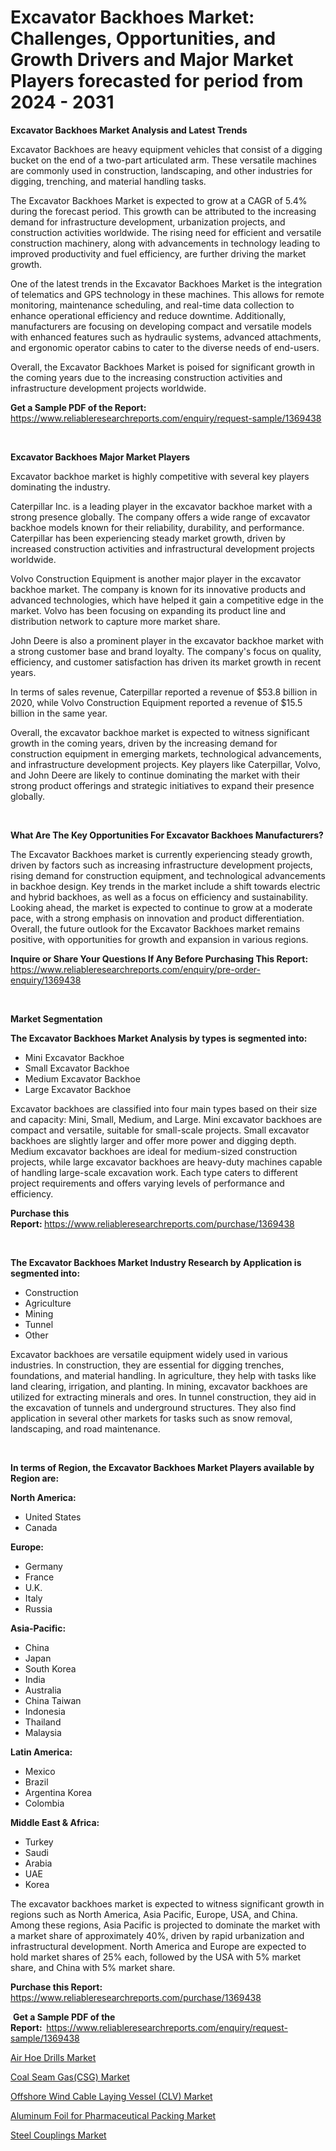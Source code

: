 <p><h1>Excavator Backhoes Market: Challenges, Opportunities, and Growth Drivers and Major Market Players forecasted for period from 2024 - 2031</h1></p><p><strong>Excavator Backhoes Market Analysis and Latest Trends</strong></p>
<p><p>Excavator Backhoes are heavy equipment vehicles that consist of a digging bucket on the end of a two-part articulated arm. These versatile machines are commonly used in construction, landscaping, and other industries for digging, trenching, and material handling tasks.</p><p>The Excavator Backhoes Market is expected to grow at a CAGR of 5.4% during the forecast period. This growth can be attributed to the increasing demand for infrastructure development, urbanization projects, and construction activities worldwide. The rising need for efficient and versatile construction machinery, along with advancements in technology leading to improved productivity and fuel efficiency, are further driving the market growth.</p><p>One of the latest trends in the Excavator Backhoes Market is the integration of telematics and GPS technology in these machines. This allows for remote monitoring, maintenance scheduling, and real-time data collection to enhance operational efficiency and reduce downtime. Additionally, manufacturers are focusing on developing compact and versatile models with enhanced features such as hydraulic systems, advanced attachments, and ergonomic operator cabins to cater to the diverse needs of end-users.</p><p>Overall, the Excavator Backhoes Market is poised for significant growth in the coming years due to the increasing construction activities and infrastructure development projects worldwide.</p></p>
<p><strong>Get a Sample PDF of the Report:&nbsp;</strong> <a href="https://www.reliableresearchreports.com/enquiry/request-sample/1369438">https://www.reliableresearchreports.com/enquiry/request-sample/1369438</a></p>
<p>&nbsp;</p>
<p><strong>Excavator Backhoes Major Market Players</strong></p>
<p><p>Excavator backhoe market is highly competitive with several key players dominating the industry. </p><p>Caterpillar Inc. is a leading player in the excavator backhoe market with a strong presence globally. The company offers a wide range of excavator backhoe models known for their reliability, durability, and performance. Caterpillar has been experiencing steady market growth, driven by increased construction activities and infrastructural development projects worldwide.</p><p>Volvo Construction Equipment is another major player in the excavator backhoe market. The company is known for its innovative products and advanced technologies, which have helped it gain a competitive edge in the market. Volvo has been focusing on expanding its product line and distribution network to capture more market share.</p><p>John Deere is also a prominent player in the excavator backhoe market with a strong customer base and brand loyalty. The company's focus on quality, efficiency, and customer satisfaction has driven its market growth in recent years.</p><p>In terms of sales revenue, Caterpillar reported a revenue of $53.8 billion in 2020, while Volvo Construction Equipment reported a revenue of $15.5 billion in the same year.</p><p>Overall, the excavator backhoe market is expected to witness significant growth in the coming years, driven by the increasing demand for construction equipment in emerging markets, technological advancements, and infrastructure development projects. Key players like Caterpillar, Volvo, and John Deere are likely to continue dominating the market with their strong product offerings and strategic initiatives to expand their presence globally.</p></p>
<p>&nbsp;</p>
<p><strong>What Are The Key Opportunities For Excavator Backhoes Manufacturers?</strong></p>
<p><p>The Excavator Backhoes market is currently experiencing steady growth, driven by factors such as increasing infrastructure development projects, rising demand for construction equipment, and technological advancements in backhoe design. Key trends in the market include a shift towards electric and hybrid backhoes, as well as a focus on efficiency and sustainability. Looking ahead, the market is expected to continue to grow at a moderate pace, with a strong emphasis on innovation and product differentiation. Overall, the future outlook for the Excavator Backhoes market remains positive, with opportunities for growth and expansion in various regions.</p></p>
<p><strong>Inquire or Share Your Questions If Any Before Purchasing This Report:</strong> <a href="https://www.reliableresearchreports.com/enquiry/pre-order-enquiry/1369438">https://www.reliableresearchreports.com/enquiry/pre-order-enquiry/1369438</a></p>
<p>&nbsp;</p>
<p><strong>Market Segmentation</strong></p>
<p><strong>The Excavator Backhoes Market Analysis by types is segmented into:</strong></p>
<p><ul><li>Mini Excavator Backhoe</li><li>Small Excavator Backhoe</li><li>Medium Excavator Backhoe</li><li>Large Excavator Backhoe</li></ul></p>
<p><p>Excavator backhoes are classified into four main types based on their size and capacity: Mini, Small, Medium, and Large. Mini excavator backhoes are compact and versatile, suitable for small-scale projects. Small excavator backhoes are slightly larger and offer more power and digging depth. Medium excavator backhoes are ideal for medium-sized construction projects, while large excavator backhoes are heavy-duty machines capable of handling large-scale excavation work. Each type caters to different project requirements and offers varying levels of performance and efficiency.</p></p>
<p><strong>Purchase this Report:&nbsp;</strong><a href="https://www.reliableresearchreports.com/purchase/1369438">https://www.reliableresearchreports.com/purchase/1369438</a></p>
<p>&nbsp;</p>
<p><strong>The Excavator Backhoes Market Industry Research by Application is segmented into:</strong></p>
<p><ul><li>Construction</li><li>Agriculture</li><li>Mining</li><li>Tunnel</li><li>Other</li></ul></p>
<p><p>Excavator backhoes are versatile equipment widely used in various industries. In construction, they are essential for digging trenches, foundations, and material handling. In agriculture, they help with tasks like land clearing, irrigation, and planting. In mining, excavator backhoes are utilized for extracting minerals and ores. In tunnel construction, they aid in the excavation of tunnels and underground structures. They also find application in several other markets for tasks such as snow removal, landscaping, and road maintenance.</p></p>
<p>&nbsp;</p>
<p><strong>In terms of Region, the Excavator Backhoes Market Players available by Region are:</strong></p>
<p>
    <p> <strong> North America: </strong>
        <ul>
            <li>United States</li>
            <li>Canada</li>
        </ul>
        </p> 
    <p> <strong> Europe: </strong>
        <ul>
            <li>Germany</li>
            <li>France</li>
            <li>U.K.</li>
            <li>Italy</li>
            <li>Russia</li>
        </ul>
        </p> 
    <p> <strong> Asia-Pacific: </strong>
        <ul>
            <li>China</li>
            <li>Japan</li>
            <li>South Korea</li>
            <li>India</li>
            <li>Australia</li>
            <li>China Taiwan</li>
            <li>Indonesia</li>
            <li>Thailand</li>
            <li>Malaysia</li>
        </ul>
        </p> 
    <p> <strong> Latin America: </strong>
        <ul>
            <li>Mexico</li>
            <li>Brazil</li>
            <li>Argentina Korea</li>
            <li>Colombia</li>
        </ul>
        </p> 
    <p> <strong> Middle East & Africa: </strong>
        <ul>
            <li>Turkey</li>
            <li>Saudi</li>
            <li>Arabia</li>
            <li>UAE</li>
            <li>Korea</li>
        </ul>
    </p>
    </p>
<p><p>The excavator backhoes market is expected to witness significant growth in regions such as North America, Asia Pacific, Europe, USA, and China. Among these regions, Asia Pacific is projected to dominate the market with a market share of approximately 40%, driven by rapid urbanization and infrastructural development. North America and Europe are expected to hold market shares of 25% each, followed by the USA with 5% market share, and China with 5% market share.</p></p>
<p><strong>Purchase this Report: </strong><a href="https://www.reliableresearchreports.com/purchase/1369438">https://www.reliableresearchreports.com/purchase/1369438</a></p>
<p>&nbsp;<strong>Get a Sample PDF of the Report:&nbsp;&nbsp;</strong><a href="https://www.reliableresearchreports.com/enquiry/request-sample/1369438">https://www.reliableresearchreports.com/enquiry/request-sample/1369438</a></p>
<p><strong></strong></p>
<p><p><a href="https://medium.com/@coltsporer/air-hoe-drills-market-competitive-analysis-market-trends-and-forecast-to-2031-c16b42e8cec9">Air Hoe Drills Market</a></p><p><a href="https://issuu.com/reportprime-2/docs/coal-seam-gascsg-market-size-2030.pptx">Coal Seam Gas(CSG) Market</a></p><p><a href="https://medium.com/@coltsporer/offshore-wind-cable-laying-vessel-clv-market-analysis-and-sze-forecasted-for-period-from-2024-to-30ce70007c8d">Offshore Wind Cable Laying Vessel (CLV) Market</a></p><p><a href="https://github.com/elizabethdagraca/Market-Research-Report-List-1/blob/main/aluminum-foil-for-pharmaceutical-packing-market.md">Aluminum Foil for Pharmaceutical Packing Market</a></p><p><a href="https://github.com/zjyglelu/Market-Research-Report-List-1/blob/main/steel-couplings-market.md">Steel Couplings Market</a></p></p>